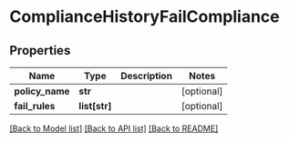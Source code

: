 # ComplianceHistoryFailCompliance

## Properties
Name | Type | Description | Notes
------------ | ------------- | ------------- | -------------
**policy_name** | **str** |  | [optional] 
**fail_rules** | **list[str]** |  | [optional] 

[[Back to Model list]](../README.md#documentation-for-models) [[Back to API list]](../README.md#documentation-for-api-endpoints) [[Back to README]](../README.md)


